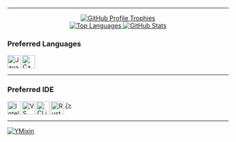 <hr>

<div align="center">
     <a href="https://github.com/TIMER-err">
          <img src="https://github-profile-trophy.vercel.app/?username=TIMER-err&theme=radical" alt="GitHub Profile Trophies"/>
     </a>
</div>

<div align="center">
     <a href="https://github.com/TIMER-err">
          <img src="https://github-readme-stats.vercel.app/api/top-langs/?username=TIMER-err&theme=radical&layout=compact" alt="Top Languages"/>
          <img src="https://github-readme-stats.vercel.app/api?username=TIMER-err&theme=radical&show_icons=true&hide_border=true" alt="GitHub Stats"/>
     </a>
</div>

### Preferred Languages

<a href="https://www.java.com/en/download/help/whatis_java.html">
     <img
         align="left" alt="Java" width="30px" height="30" 
         src="https://img.icons8.com/color/48/000000/java-coffee-cup-logo--v2.png"
     />
</a>

<a href="https://en.wikipedia.org/wiki/C%2B%2B">
     <img
          align="left" alt="C++" width="30" height="30"
          src="https://img.icons8.com/color/48/000000/c-plus-plus-logo.png"
     />
</a>

<br clear="left"/>

<hr>

### Preferred IDE

<a href="https://www.jetbrains.com/idea/">
     <img
         align="left" alt="IntelliJ IDEA" height="30"
         src="https://img.icons8.com/color/48/000000/intellij-idea.png"
     />
</a>

<a href="https://code.visualstudio.com/">
     <img
         align="left" alt="VS Code" height="30"
         src="https://img.icons8.com/color/48/000000/visual-studio-code-2019.png"
     />
</a>

<a href="https://www.jetbrains.com/clion/">
     <img
         align="left" alt="CLion" height="30"
         src="https://img.icons8.com/color/48/000000/clion.png"
     />
</a>

<a href="https://www.jetbrains.com/rustrover/">
     <img
         align="left" alt="RustRover" height="30"
         src="https://img.icons8.com/color/48/000000/rust.png" <!-- Using a general Rust icon as a specific RustRover icon is less common -->
     />
</a>

<br clear="left"/>

<hr>

[![YMixin](https://github-readme-stats.vercel.app/api/pin/?username=yapeteam&repo=YMixin&cache_seconds=86400&theme=moltack)](https://github.com/yapeteam/YMixin)

<br />

<!---
TIMER-err/TIMER-err is a ✨ special ✨ repository because its `README.md` (this file) appears on your GitHub profile.
You can click the Preview link to take a look at your changes.
--->